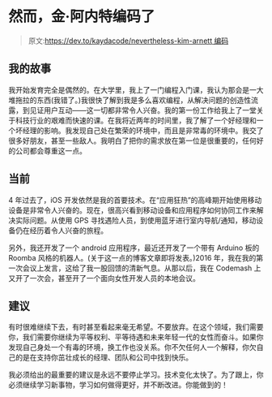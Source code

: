 # 然而，金·阿内特编码了

> 原文:[https://dev.to/kaydacode/nevertheless-kim-arnett 编码](https://dev.to/kaydacode/nevertheless-kim-arnett--coded)

## [](#my-story)我的故事

我开始发育完全是偶然的。在大学里，我上了一门编程入门课，我认为那会是一大堆拖拉的东西(我错了。)我很快了解到我是多么喜欢编程，从解决问题的创造性流露，到见证用户互动——这一切都非常令人兴奋。我的第一份工作给我上了一堂关于科技行业的艰难而快速的课。在我将近两年的时间里，我了解了一个好经理和一个坏经理的影响。我发现自己处在繁荣的环境中，而且是非常毒的环境中。我交了很多好朋友，甚至一些敌人。我明白了把你的需求放在第一位是很重要的，任何好的公司都会尊重这一点。

## [](#currently)当前

4 年过去了，iOS 开发依然是我的首要技术。在“应用狂热”的高峰期开始使用移动设备是非常令人兴奋的。现在，很高兴看到移动设备和应用程序如何协同工作来解决实际问题。从使用 GPS 寻找遇险人员，到使用蓝牙进行室内导航/通知，移动设备仍在经历着令人兴奋的旅程。

另外，我还开发了一个 android 应用程序，最近还开发了一个带有 Arduino 板的 Roomba 风格的机器人。(关于这一点的博客文章即将发表。)2016 年，我在我的第一次会议上发言，这给了我一股回馈的清新气息。从那以后，我在 Codemash 上又开了一次会，甚至开了一个面向女性开发人员的本地会议。

## [](#advice)建议

有时很难继续下去，有时甚至看起来毫无希望。不要放弃。在这个领域，我们需要你，我们需要你继续为平等权利、平等待遇和未来年轻一代的女性而奋斗。如果你发现自己身处一个有毒的环境，换工作也没关系。你不欠任何人一个解释，你欠自己的是在支持你茁壮成长的经理、团队和公司中找到快乐。

我必须给出的最重要的建议是永远不要停止学习。技术变化太快了。为了跟上，你必须继续学习新事物，学习如何做得更好，并不断改进。你能做到的！